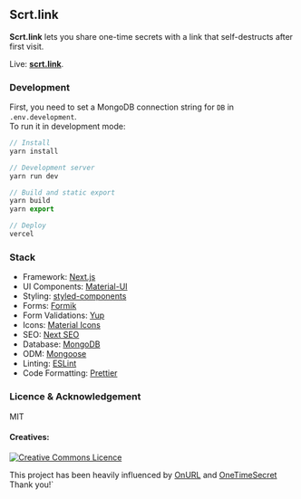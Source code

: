## Scrt.link

**Scrt.link** lets you share one-time secrets with a link that self-destructs after first visit.

Live: **[scrt.link](https://scrt.link)**.

### Development

First, you need to set a MongoDB connection string for `DB` in `.env.development`.  
To run it in development mode:

```js
// Install
yarn install

// Development server
yarn run dev

// Build and static export
yarn build
yarn export

// Deploy
vercel
```

### Stack

- Framework: [Next.js](https://nextjs.org/)
- UI Components: [Material-UI](https://material-ui.com/)
- Styling: [styled-components](https://styled-components.com/)
- Forms: [Formik](https://jaredpalmer.com/formik)
- Form Validations: [Yup](https://github.com/jquense/yup)
- Icons: [Material Icons](https://material-ui.com/components/material-icons/)
- SEO: [Next SEO](https://github.com/garmeeh/next-seo)
- Database: [MongoDB](https://www.mongodb.com/)
- ODM: [Mongoose](https://mongoosejs.com/)
- Linting: [ESLint](https://eslint.org/)
- Code Formatting: [Prettier](https://prettier.io/)

### Licence & Acknowledgement

MIT

#### Creatives:

<a rel="license" href="http://creativecommons.org/licenses/by-nc-sa/4.0/"><img alt="Creative Commons Licence" style="border-width:0" src="https://i.creativecommons.org/l/by-nc-sa/4.0/88x31.png" /></a>

This project has been heavily influenced by [OnURL](https://github.com/onderonur/onurl) and
[OneTimeSecret](https://github.com/onetimesecret/onetimesecret) Thank you!`
